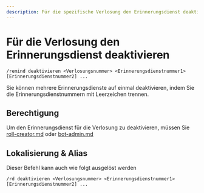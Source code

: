 ```yaml
---
description: Für die spezifische Verlosung den Erinnerungsdienst deaktivieren
---
```


# Für die Verlosung den Erinnerungsdienst deaktivieren

```
/remind deaktivieren <Verlosungsnummer> <Erinnerungsdienstnummer1> [Erinnerungsdienstnummer2] ...
```

Sie können mehrere Erinnerungsdienste auf einmal deaktivieren, indem Sie die Erinnerungsdienstnummern mit Leerzeichen trennen.

## Berechtigung

Um den Erinnerungsdienst für die Verlosung zu deaktivieren, müssen Sie [roll-creator.md](../permission/roll-creator.md "mention") oder [bot-admin.md](../permission/bot-admin.md "mention")

## Lokalisierung & Alias

Dieser Befehl kann auch wie folgt ausgelöst werden

```
/rd deaktivieren <Verlosungsnummer> <Erinnerungsdienstnummer1> [Erinnerungsdienstnummer2] ...
```

